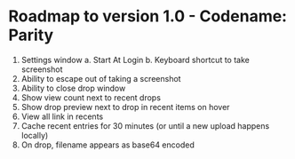# Roadmap to version 1.0 - Codename: Parity

1. Settings window
	a. Start At Login
	b. Keyboard shortcut to take screenshot
2. Ability to escape out of taking a screenshot
3. Ability to close drop window
4. Show view count next to recent drops
5. Show drop preview next to drop in recent items on hover
6. View all link in recents
7. Cache recent entries for 30 minutes (or until a new upload happens locally)
8. On drop, filename appears as base64 encoded